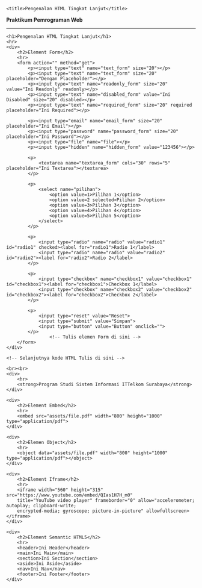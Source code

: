 <!DOCTYPE html>
<html>

<head>
    <meta charset="UTF-8">
    <meta http-equiv="X-UA-Compatible" content="IE=edge">
    <meta name="viewport" content="width=device-width, initial-scale=1.0">
    <meta name="author" content="Purnama Anaking">
    <meta name="keyword" content="Belajar HTML, Belajar Web">
    <meta name="description" content="Praktikum modul 2">
    <meta name="robots" content="index, follow">

    <title>Pengenalan HTML Tingkat Lanjut</title>
</head>

<body>
    <strong>Praktikum Pemrograman Web</strong>
    <hr>

    <h1>Pengenalan HTML Tingkat Lanjut</h1> 
    <hr>
    <div>
        <h2>Element Form</h2>
        <hr>
        <form action="" method="get">
            <p><input type="text" name="text_form" size="20"></p>
            <p><input type="text" name="text_form" size="20" placeholder="Dengan Placeholder"></p>
            <p><input type="text" name="readonly_form" size="20" value="Ini Readonly" readonly></p>
            <p><input type="text" name="disabled_form" value="Ini Disabled" size="20" disabled></p>
            <p><input type="text" name="required_form" size="20" required placeholder="Ini Required"></p>

            <p><input type="email" name="email_form" size="20" placeholder="Ini Email"></p>
            <p><input type="password" name="password_form" size="20" placeholder="Ini Password"></p>
            <p><input type="file" name="file"></p>
            <p><input type="hidden" name="hidden_form" value="123456"></p>

            <p>
                <textarea name="textarea_form" cols="30" rows="5" placeholder="Ini Textarea"></textarea>
            </p>

            <p>
                <select name="pilihan">
                    <option value=1>Pilihan 1</option>
                    <option value=2 selected>Pilihan 2</option>
                    <option value=3>Pilihan 3</option>
                    <option value=4>Pilihan 4</option>
                    <option value=5>Pilihan 5</option>
                </select>
            </p>

            <p>
                <input type="radio" name="radio" value="radio1" id="radio1" checked><label for="radio1">Radio 1</label>
                <input type="radio" name="radio" value="radio2" id="radio2"><label for="radio2">Radio 2</label>
            </p>

            <p>
                <input type="checkbox" name="checkbox1" value="checkbox1" id="checkbox1"><label for="checkbox1">Checkbox 1</label>
                <input type="checkbox" name="checkbox2" value="checkbox2" id="checkbox2"><label for="checkbox2">Checkbox 2</label>
            </p>

            <p>
                <input type="reset" value="Reset">
                <input type="submit" value="Simpan">
                <input type="button" value="Button" onclick="">
            </p>
                    <!-- Tulis elemen Form di sini -->
        </form>
    </div>

    <!-- Selanjutnya kode HTML Tulis di sini -->

    <br><br>
    <div>
        <hr>
        <strong>Program Studi Sistem Informasi ITTelkom Surabaya</strong>
    </div>

    <div>
        <h2>Element Embed</h2>
        <hr>
        <embed src="assets/file.pdf" width="800" height="1000" type="application/pdf">
    </div>

    <div>
        <h2>Elemen Object</h2>
        <hr>
        <object data="assets/file.pdf" width="800" height="1000" type="application/pdf"></object>
    </div>

    <div>
        <h2>Element Iframe</h2>
        <hr>
        <iframe width="560" height="315" src="https://www.youtube.com/embed/QIas1H7H_m0" 
        title="YouTube video player" frameborder="0" allow="accelerometer; autoplay; clipboard-write; 
        encrypted-media; gyroscope; picture-in-picture" allowfullscreen></iframe>
    </div>

    <div>
        <h2>Element Semantic HTML5</h2>
        <hr>
        <header>Ini Header</header>
        <main>Ini Main</main>
        <section>Ini Section</section>
        <aside>Ini Aside</aside>
        <nav>Ini Nav</nav>
        <footer>Ini Footer</footer>
    </div>

</body>
</html>
